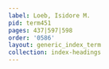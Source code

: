 ```yaml
---
label: Loeb, Isidore M.
pid: term451
pages: 437|597|598
order: '0586'
layout: generic_index_term
collection: index-headings
---
```

